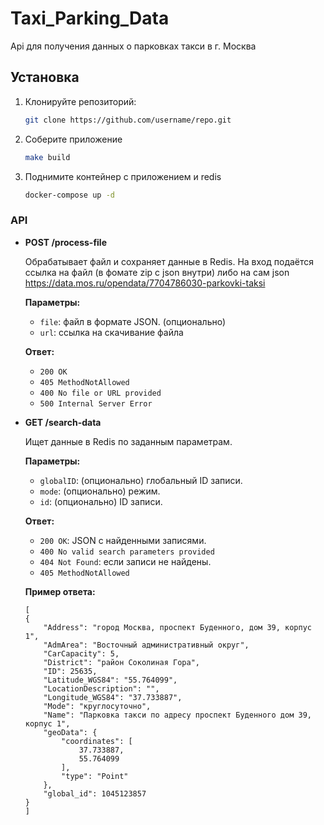 # Taxi_Parking_Data

Api для получения данных о парковках такси в г. Москва

## Установка

1. Клонируйте репозиторий:

   ```bash
   git clone https://github.com/username/repo.git

2. Соберите приложение

    ```bash
   make build

3. Поднимите контейнер с приложением и redis

    ```bash
   docker-compose up -d

### API

- **POST /process-file**

  Обрабатывает файл и сохраняет данные в Redis.
    На вход подаётся ссылка на файл (в фомате zip с json внутри) либо на сам json
  https://data.mos.ru/opendata/7704786030-parkovki-taksi

  **Параметры:**
    - `file`: файл в формате JSON. (опционально)
    - `url`: ссылка на скачивание файла

  **Ответ:**
    - `200 OK`
    - `405 MethodNotAllowed`
    - `400 No file or URL provided`
    - `500 Internal Server Error`

- **GET /search-data**

  Ищет данные в Redis по заданным параметрам.

  **Параметры:**
    - `globalID`: (опционально) глобальный ID записи.
    - `mode`: (опционально) режим.
    - `id`: (опционально) ID записи.

  **Ответ:**
    - `200 OK`: JSON с найденными записями.
    - `400 No valid search parameters provided`
    - `404 Not Found`: если записи не найдены.
    - `405 MethodNotAllowed`

  **Пример ответа:**
    ```
  [
    {
		"Address": "город Москва, проспект Буденного, дом 39, корпус 1",
		"AdmArea": "Восточный административный округ",
		"CarCapacity": 5,
		"District": "район Соколиная Гора",
		"ID": 25635,
		"Latitude_WGS84": "55.764099",
		"LocationDescription": "",
		"Longitude_WGS84": "37.733887",
		"Mode": "круглосуточно",
		"Name": "Парковка такси по адресу проспект Буденного дом 39, корпус 1",
		"geoData": {
			"coordinates": [
				37.733887,
				55.764099
			],
			"type": "Point"
		},
		"global_id": 1045123857
  }
  ]
    ```



